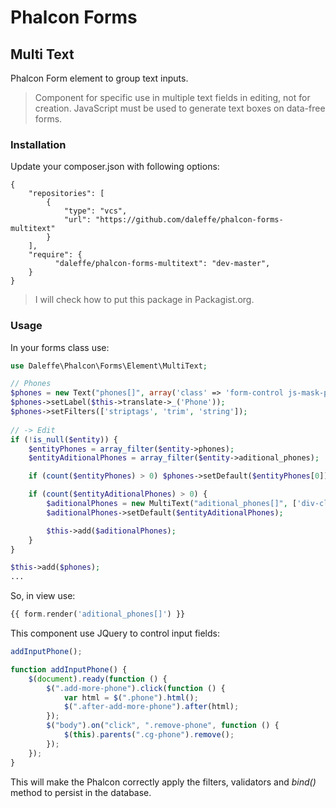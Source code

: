 # Phalcon Forms
## Multi Text
Phalcon Form element to group text inputs.

> Component for specific use in multiple text fields in editing, not for creation. JavaScript must be used to generate text boxes on data-free forms.

### Installation
Update your composer.json with following options:
```
{
	"repositories": [
		{
			"type": "vcs",
			"url": "https://github.com/daleffe/phalcon-forms-multitext"
		}
	],
    "require": {
		  "daleffe/phalcon-forms-multitext": "dev-master",
    }
}
```
> I will check how to put this package in Packagist.org.

### Usage
In your forms class use:
``` php
use Daleffe\Phalcon\Forms\Element\MultiText;

// Phones
$phones = new Text("phones[]", array('class' => 'form-control js-mask-phone', 'placeholder' => $this->translate->_('Phone')));
$phones->setLabel($this->translate->_('Phone'));
$phones->setFilters(['striptags', 'trim', 'string']);
		
// -> Edit
if (!is_null($entity)) {
	$entityPhones = array_filter($entity->phones);
	$entityAditionalPhones = array_filter($entity->aditional_phones);

	if (count($entityPhones) > 0) $phones->setDefault($entityPhones[0]);

	if (count($entityAditionalPhones) > 0) {
		$aditionalPhones = new MultiText("aditional_phones[]", ['div-class' => 'cg-phone', 'button-class' => 'remove-phone', 'class' => 'form-control js-mask-phone','placeholder' => $this->translate->_('Phone')]);
		$aditionalPhones->setDefault($entityAditionalPhones);

		$this->add($aditionalPhones);
	}
}

$this->add($phones);
...
```

So, in view use:
```php
{{ form.render('aditional_phones[]') }}
```

This component use JQuery to control input fields:
```javascript
addInputPhone();

function addInputPhone() {
    $(document).ready(function () {
        $(".add-more-phone").click(function () {
            var html = $(".phone").html();
            $(".after-add-more-phone").after(html);
        });
        $("body").on("click", ".remove-phone", function () {
            $(this).parents(".cg-phone").remove();
        });
    });
}
```

This will make the Phalcon correctly apply the filters, validators and *bind()* method to persist in the database.